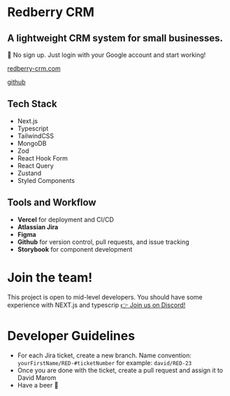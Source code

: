 # Redberry CRM
## A lightweight CRM system for small businesses.

🚀 No sign up. Just login with your Google account and start working!

[redberry-crm.com](https://www.redberry-crm.com/)

[github](https://github.com/DavidMarom/redberry-crm)

## Tech Stack
- Next.js
- Typescript
- TailwindCSS
- MongoDB
- Zod
- React Hook Form
- React Query
- Zustand
- Styled Components

## Tools and Workflow
- **Vercel** for deployment and CI/CD
- **Atlassian Jira**
- **Figma**
- **Github** for version control, pull requests, and issue tracking
- **Storybook** for component development

# Join the team!
This project is open to mid-level developers. You should have some experience with NEXT.js and typescrip
[👉 Join us on Discord!](https://discord.gg/b4vaCHYyPr)

# Developer Guidelines
- For each Jira ticket, create a new branch. Name convention: `yourFirstName/RED-#ticketNumber` for example: `david/RED-23`
- Once you are done with the ticket, create a pull request and assign it to David Marom
- Have a beer 🍺
